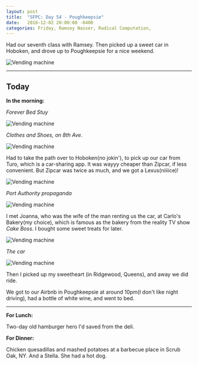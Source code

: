 ```yaml
---
layout: post
title:  "SFPC: Day 54 - Poughkeepsie"
date:   2016-12-02 20:00:00 -0400
categories: Friday, Ramsey Nasser, Radical Computation,
---
```


Had our seventh class with Ramsey. Then picked up a sweet car in Hoboken, and drove up to Poughkeepsie for a nice weekend.

![Vending machine](/assets/sfpc-images/IMG_6670.jpg)

-----

<h2>Today</h2>

**In the morning:**

*Forever Bed Stuy*

![Vending machine](/assets/sfpc-images/IMG_6656.jpg)

*Clothes and Shoes, on 8th Ave.*

![Vending machine](/assets/sfpc-images/IMG_6659.jpg)

Had to take the path over to Hoboken(no jokin'), to pick up our car from Turo, which is a car-sharing app. It was wayyy cheaper than Zipcar, if less convenient. But Zipcar was twice as much, and we got a Lexus(niiiice)!

![Vending machine](/assets/sfpc-images/IMG_6662.jpg)

*Port Authority propaganda*

![Vending machine](/assets/sfpc-images/IMG_6664.jpg)

I met Joanna, who was the wife of the man renting us the car, at Carlo's Bakery(my choice), which is famous as the bakery from the reality TV show *Cake Boss*. I bought some sweet treats for later.

![Vending machine](/assets/sfpc-images/IMG_6669.jpg)

*The car*

![Vending machine](/assets/sfpc-images/IMG_6670.jpg)

Then I picked up my sweetheart (in Ridgewood, Queens), and away we did ride.

We got to our Airbnb in Poughkeepsie at around 10pm(I don't like night driving), had a bottle of white wine, and went to bed.

-----

**For Lunch:**

Two-day old hamburger hero I'd saved from the deli.

**For Dinner:**

Chicken quesadillas and mashed potatoes at a barbecue place in Scrub Oak, NY. And a Stella. She had a hot dog.
